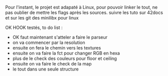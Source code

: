 Pour l'instant, le projet est adapaté à Linux, pour pouvoir linker
le tout, ne pas oublier de mettre les flags après les sources. 
suivre les tuto sur 42docs et sur les git des minilibx pour linux

OK HOOK testés, to do list :

- OK faut maintenant s'atteler a faire le parseur
- on va commencer par la resolution
- ensuite on fera le chemin vers les textures
- ensuite on va faire la fct pour changer RGB en hexa
- plus de le check des couleurs pour floor et ceiling
- ensuite on va faire le check de la map
- le tout dans une seule structure